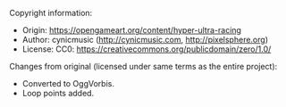 Copyright information:

-   Origin: <https://opengameart.org/content/hyper-ultra-racing>
-   Author: cynicmusic (<http://cynicmusic.com>,
    <http://pixelsphere.org>)
-   License: CC0: <https://creativecommons.org/publicdomain/zero/1.0/>

Changes from original (licensed under same terms as the entire project):

-   Converted to OggVorbis.
-   Loop points added.
